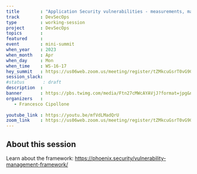 ```yaml
---
title        : "Application Security vulnerabilities - measurements, maturity magic - Vulnerability Framework Project"
track        : DevSecOps
type         : working-session
project      : DevSecOps
topics       :
featured     :
event        : mini-summit
when_year    : 2023
when_month   : Apr
when_day     : Mon
when_time    : WS-16-17
hey_summit   : https://us06web.zoom.us/meeting/register/tZMkcuGsrT0vG9GMBEMlN2ijgf9XyUwt67MG 
session_slack:
#status       : draft
description  :
banner       : https://pbs.twimg.com/media/Ftn27cMWcAYAVjJ?format=jpg&name=medium
organizers   :
   - Francesco Cipollone
  
youtube_link : https://youtu.be/mfVdLMadQrU
zoom_link    : https://us06web.zoom.us/meeting/register/tZMkcuGsrT0vG9GMBEMlN2ijgf9XyUwt67MG 
---
```


## About this session
Learn about the framework: https://phoenix.security/vulnerability-management-framework/
